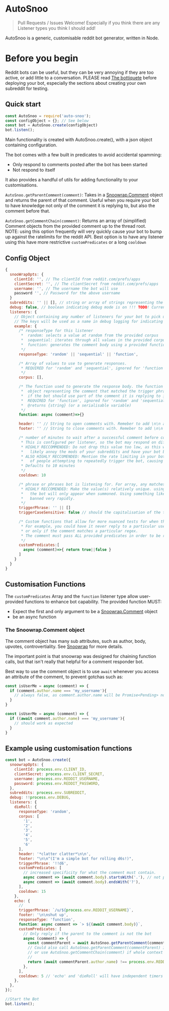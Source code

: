 # AutoSnoo

>Pull Requests / Issues Welcome! Especially if you think there are any Listener types you think I should add!

AutoSnoo is a generic, customisable reddit bot generator, written in Node.

# Before you begin
Reddit bots can be useful, but they can be very annoying if they are too active, or add little to a conversation. PLEASE read [The bottiquete](reddit.com/r/redditdev/comments/98vj9e/please_be_a_good_bot_citizen_of_reddit/) before deploying your bot, especially the sections about creating your own subreddit for testing.

## Quick start
```javascript
const AutoSnoo = require('auto-snoo');
const configObject = {}; // See below
const bot = AutoSnoo.create(configObject)
bot.listen();

```

Main functionality is created with AutoSnoo.create(), with a json object containing configuration.

The bot comes with a few built in predicates to avoid accidental spamming:
  * Only respond to comments posted after the bot has been started
  * Not respond to itself

It also provides a handful of utils for adding functionality to your customisations.

`AutoSnoo.getParentComment(comment)`: Takes in a [Snoowrap.Comment](https://github.com/not-an-aardvark/snoowrap) object and returns the parent of that comment. Useful when you require your bot to have knowledge not only of the comment it is replying to, but also the comment before that.

`AutoSnoo.getCommentChain(comment)`: Returns an array of (simplified) Comment objects from the provided comment up to the thread root.  
NOTE: using this option frequently will very quickly cause your bot to bump up against the ratelimits for the reddit API. Best option is to have any listener using this have more restrictive `customPredicates` or a long `cooldown`

## Config Object
```javascript
{
  snooWrapOpts: {
    clientId: '', // The clientId from reddit.com/prefs/apps
    clientSecret: '', // The clientSecret from reddit.com/prefs/apps
    username: '', // The username the bot will use
    password '', // Password for the above username 
  }
  subreddits: '' || [], // string or array of strings representing the subreddits the bot will listen on
  debug: false, // boolean indicating debug mode is on !!! TODO! Currently does nothing
  listeners: {
    // Object containing any number of listeners for your bot to pick up on
    // The keys will be used as a name in debug logging for indicating which listener triggered.
    example: {
      /* responseType for this listener
       *  random: selects a value at random from the provided corpus
       *  sequential: iterates through all values in the provided corpus in order
       *  function: generates the comment body using a provided function. See #functions
       */
      responseType: 'random' || 'sequential' || 'function',

      /* Array of values to use to generate responses. 
       * REQUIRED for 'random' and 'sequential', ignored for 'function'
       */
      corpus: [], 

      /* The function used to generate the response body. the function will be called with a snoowrap.Comment
       *  object representing the comment that matched the trigger phrase and all custom predicates. Useful
       *  if the bot should use part of the comment it is replying to in it's reponse.
       *  REQUIRED for 'function', ignored for 'random' and 'sequential'
       *  @returns {string} (or a serialisable variable) 
       */
      function: async (comment)=>{} 

      header: '' // String to open comments with. Remeber to add \n\n at the end if you want your generated content on a new line
      footer: '' // String to close comments with. Remeber to add \n\n at the start if you want your generated content seperate from the footer

      /* number of minutes to wait after a successful comment before commenting again.
       * This is configured per listener, so the bot may respond on different triggers within this time
       * HIGHLY RECCOMMENDED: Do not drop this value too low, as this will 
       *   likely annoy the mods of your subreddits and have your bot banned.
       * ALSO HIGHLY RECCOMENDED: Mention the rate limiting in your bot footer, this will reduce the amount
       *   of people attempting to repeatedly trigger the bot, causing spam
       * Defaults to 10 minutes
       */
      cooldown: 10 

      /* phrase or phrases bot is listening for. For array, any matches is considered a match.
       * HIGHLY RECCOMENDED: Make the value(s) relatively unique. using /u/{botName} is a good option, then
       *   the bot will only appear when summoned. Using something like 'the' is a great way to get your bot 
       *   banned very rapidly.
       */
      triggerPhrase: '' || [] 
      triggerCaseSensitive: false // should the capitalisation of the trigger word match? defaults to false

      /* Custom functions that allow for more nuanced tests for when the bot should reply
       * For example, you could have it never reply to a particular user, only between certain hours,
       * or only if the comment matches a particular regex.
       * The comment must pass ALL provided predicates in order to be responded to.
       */
      customPredicates:[
        async (comment)=>{ return true||false }
      ]
    }
  }
}

```


## Customisation Functions
The `customPredicates` Array and the `function` listener type allow user-provided functions to enhance bot capability.
The provided function MUST:
 * Expect the first and only argument to be a [Snoowrap.Comment](https://github.com/not-an-aardvark/snoowrap) object
 * be an async function

### The Snoowrap.Comment object
The comment object has many sub attributes, such as author, body, upvotes, controvertiality. See [Snoowrap](https://github.com/not-an-aardvark/snoowrap) for more details. 

The important point is that snoowrap was designed for chaining function calls, but that isn't really that helpful for a comment responder bot.

Best way to use the comment object is to use `await` whenever you access an attribute of the comment, to prevent gotchas such as:
```javascript
const isUserMe = async (comment) => {
  if (comment.author.name === 'my_username'){
    // always false, as comment.author.name will be Promise<Pending> not yet a value
  }
}

const isUserMe = async (comment) => {
  if ((await comment.author.name) === 'my_username'){
    // should work as expected
  }
}

```

## Example using customisation functions
```javascript
const bot = AutoSnoo.create({
  snoowrapOpts: {
    clientId: process.env.CLIENT_ID,
    clientSecret: process.env.CLIENT_SECRET,
    username: process.env.REDDIT_USERNAME,
    password: process.env.REDDIT_PASSWORD,
  },
  subreddits: process.env.SUBREDDIT,
  debug: !!process.env.DEBUG,
  listeners: {
    dieRoll: {
      responseType: 'random',
      corpus: [
        '1',
        '2',
        '3',
        '4',
        '5',
        '6'
      ],
      header: '*clatter clatter*\n\n',
      footer: "\n\n^(I'm a simple bot for rolling d6s!)",
      triggerPhrase: '!!d6',
      customPredicates: [
        // increased specificity for what the comment must contain.
        async comment => (await comment.body).startsWith('.'), // not particularly useful, just example of syntax
        async comment => (await comment.body).endsWith('?'),
      ],
      cooldown: 15
    },
    echo: {
      // 
      triggerPhrase: `/u/${process.env.REDDIT_USERNAME}`,
      footer: '\n\nshut up',
      responseType: 'function',
      function: async comment => `> ${(await comment.body)}`,
      customPredicates: [
        // Only reply if the parent to the comment is not the bot
        async (comment) => {
          const commentParent = await AutoSnoo.getParentComment(comment); // use parentComment util
          // Could also call AutoSnoo.getParentComment(commentParent) if more context is needed,
          // or use AutoSnoo.getCommentChain(comment) if whole context is required
          // 
          return (await commentParent.author.name) !== process.env.REDDIT_USERNAME;
        },
      ],
      cooldown: 5 // 'echo' and 'dieRoll' will have independent timers
    },
  },
});

//Start the Bot
bot.listen();
```
